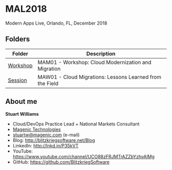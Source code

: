 # MAL2018 #
Modern Apps Live, Orlando, FL, December 2018

## Folders ##


| Folder   | Description                              |
|----------|------------------------------------------|
| [Workshop](Workshop%2FREADME.md) | MAM01 - Workshop: Cloud Modernization and Migration  |
| [Session](Session%2FREADME.md)  | MAW01 - Cloud Migrations: Lessons Learned from the Field  |


## About me ##

**Stuart Williams**

* Cloud/DevOps Practice Lead + National Markets Consultant
* <a href="http://magenic.com" target="_blank">Magenic Technologies</a>
* <a href="mailto:stuartw@magenic.com" target="_blank">stuartw@magenic.com</a> (e-mail)
* Blog: <a href="http://blitzkriegsoftware.net/Blog" target="_blank">http://blitzkriegsoftware.net/Blog</a>
* LinkedIn: <a href="http://lnkd.in/P35kVT" target="_blank">http://lnkd.in/P35kVT</a>
* YouTube: <a href="https://www.youtube.com/channel/UCO88zFRJMTrAZZbYzhvAlMg" target="_blank">https://www.youtube.com/channel/UCO88zFRJMTrAZZbYzhvAlMg</a> 
* GitHub: <a href="https://github.com/BlitzkriegSoftware" target="_blank">https://github.com/BlitzkriegSoftware</a>

